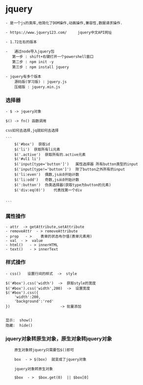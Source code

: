 # jquery
    - 是一个js的类库,他简化了DOM操作,动画操作,兼容性,数据请求操作.

    - https://www.jquery123.com/     jquery中文API网址

    - 1.72左右的版本

    -   通过node导入jquery包
       第一步 : shift+右键打开一个powershell窗口
       第二步 : npm init -y
       第三步 : npm install jquery

    - jquery有多个版本
        源码版(学习版) : jquery.js
        压缩版 : jquery.min.js

### 选择器

    - $ -> jquery对象

    $() -> fn() 函数调用

    css如何去选择,jq就如何去选择

    ```
        $('#box')  获取id
        $('li')  获取所有li元素
        $('.active')  获取所有的.active元素
        $('#ul1 li')
        $('input[type='button']')   属性选择器 所有button类型的input
        $('input[type!='button']')  除了button之外所有的input
        $('li:even')  偶数,js从0开始计数
        $('li:odd')   奇数,js从0开始计数
        $(':button')  伪类选择器(获取type为button的元素)
        $('div:eq(0)')    代表找第一个div    


    ```

### 属性操作

    - attr  -> getAttribute,setAttribute
    - removeAttr  - > removeAttribute
    - prop   - >    表单的状态布尔值(表单元素用)
    - val  - >  value
    - html()   - > innerHTML
    - text()   - > innerText

### 样式操作
    - css()   设置行间的样式  ->  style

    $('#box').css('width')  ->  获取style的宽度
    $('#box').css('width',200)  ->  设置宽度
    $('#box').css({
        'width':200,
        'background':'red'
    })                       -> 批量添加

    
    显示:  show()
    隐藏:  hide()

### jquery对象转原生对象，原生对象转jquery对象

```
    原生对象转jquery只需要包$()即可

    box  - > $(box)  就变成了jquery对象

    jquery对象转原生对象

    $box  - >  $box.get(0)  || $box[0]






```